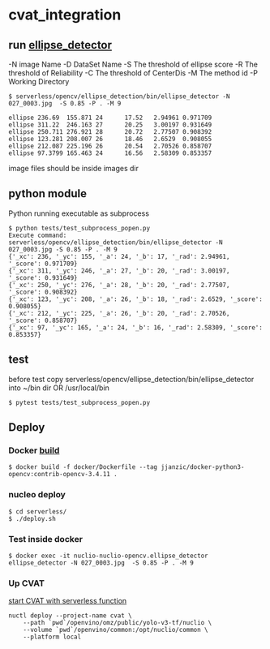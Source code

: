 # cvat_integration

## run [ellipse_detector](https://github.com/vpplatonov/ellipse_detector)
-N image Name
-D DataSet Name
-S The threshold of ellipse score
-R The threshold of Reliability
-C The threshold of CenterDis
-M The method id
-P Working Directory
```
$ serverless/opencv/ellipse_detection/bin/ellipse_detector -N 027_0003.jpg  -S 0.85 -P . -M 9

ellipse 236.69  155.871 24      17.52   2.94961 0.971709
ellipse 311.22  246.163 27      20.25   3.00197 0.931649
ellipse 250.711 276.921 28      20.72   2.77507 0.908392
ellipse 123.281 208.007 26      18.46   2.6529  0.908055
ellipse 212.087 225.196 26      20.54   2.70526 0.858707
ellipse 97.3799 165.463 24      16.56   2.58309 0.853357

```

image files should be inside images dir

## python module
Python running executable as subprocess
```
$ python tests/test_subprocess_popen.py
Execute command: serverless/opencv/ellipse_detection/bin/ellipse_detector -N 027_0003.jpg -S 0.85 -P . -M 9
{'_xc': 236, '_yc': 155, '_a': 24, '_b': 17, '_rad': 2.94961, '_score': 0.971709}
{'_xc': 311, '_yc': 246, '_a': 27, '_b': 20, '_rad': 3.00197, '_score': 0.931649}
{'_xc': 250, '_yc': 276, '_a': 28, '_b': 20, '_rad': 2.77507, '_score': 0.908392}
{'_xc': 123, '_yc': 208, '_a': 26, '_b': 18, '_rad': 2.6529, '_score': 0.908055}
{'_xc': 212, '_yc': 225, '_a': 26, '_b': 20, '_rad': 2.70526, '_score': 0.858707}
{'_xc': 97, '_yc': 165, '_a': 24, '_b': 16, '_rad': 2.58309, '_score': 0.853357}
```

## test
before test copy serverless/opencv/ellipse_detection/bin/ellipse_detector into ~/bin dir OR /usr/local/bin
```
$ pytest tests/test_subprocess_popen.py 
```

## Deploy
### Docker [build](https://hub.docker.com/r/jjanzic/docker-python3-opencv/dockerfile)
```
$ docker build -f docker/Dockerfile --tag jjanzic/docker-python3-opencv:contrib-opencv-3.4.11 .
```
### nucleo deploy
```
$ cd serverless/
$ ./deploy.sh
```
### Test inside docker
```
$ docker exec -it nuclio-nuclio-opencv.ellipse_detector ellipse_detector -N 027_0003.jpg  -S 0.85 -P . -M 9
```

### Up CVAT
[start CVAT with serverless function](https://github.com/openvinotoolkit/cvat/tree/develop/components/serverless)

```
nuctl deploy --project-name cvat \
    --path `pwd`/openvino/omz/public/yolo-v3-tf/nuclio \
    --volume `pwd`/openvino/common:/opt/nuclio/common \
    --platform local
```
